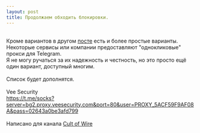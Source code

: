 ```yaml
---
layout: post
title: Продолжаем обходить блокировки.
---
```

<br />Кроме вариантов в другом <a href="https://https://fckrkn.github.io/tg/">посте</a> есть и более простые варианты.
<br />Некоторые сервисы или компании предоставляют "однокликовые" прокси для Telegram.
<br />Я не могу ручаться за их надежность и честность, но это просто ещё один вариант, доступный многим.
<br />
<br />Список будет дополнятся.
<br />
<br />Vee Security
<br />https://t.me/socks?server=bg2.proxy.veesecurity.com&port=80&user=PROXY_5ACF59F9AF08A&pass=02643a0be3afd799
<br />
<br />Написано для канала <a href="https://t.me/cultofwire">Cult of Wire</a>
